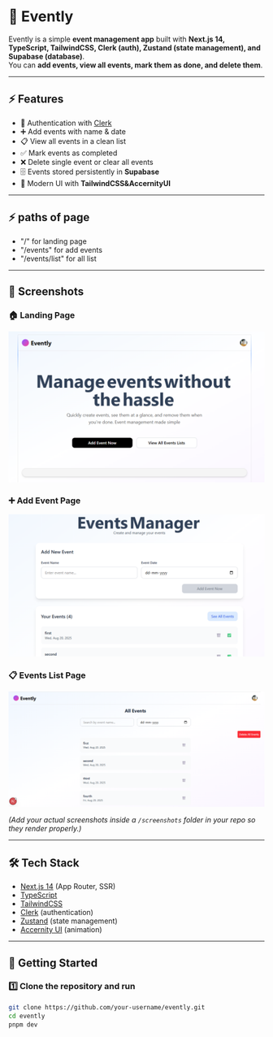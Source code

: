 # 📅 Evently

Evently is a simple **event management app** built with **Next.js 14, TypeScript, TailwindCSS, Clerk (auth), Zustand (state management), and Supabase (database)**.  
You can **add events, view all events, mark them as done, and delete them**.  

---

## ⚡ Features
- 🔑 Authentication with [Clerk](https://clerk.com)  
- ➕ Add events with name & date  
- 📋 View all events in a clean list  
- ✅ Mark events as completed  
- ❌ Delete single event or clear all events  
- 🗄️ Events stored persistently in **Supabase**  
- 🎨 Modern UI with **TailwindCSS&AccernityUI**  

---
## ⚡ paths of page
- "/" for landing page
- "/events" for add events
- "/events/list" for all list

---
## 📸 Screenshots

### 🏠 Landing Page
![Landing Page](./public/landing.png)

### ➕ Add Event Page
![Add Event Page](./public/add.png)

### 📋 Events List Page
![Events List Page](./public/allEvent.png)

*(Add your actual screenshots inside a `/screenshots` folder in your repo so they render properly.)*

---

## 🛠️ Tech Stack
- [Next.js 14](https://nextjs.org/) (App Router, SSR)  
- [TypeScript](https://www.typescriptlang.org/)  
- [TailwindCSS](https://tailwindcss.com/)  
- [Clerk](https://clerk.com/) (authentication)  
- [Zustand](https://zustand-demo.pmnd.rs/) (state management)  
- [Accernity UI]() (animation)  

---

## 🚀 Getting Started

### 1️⃣ Clone the repository and run
```bash
git clone https://github.com/your-username/evently.git
cd evently
pnpm dev